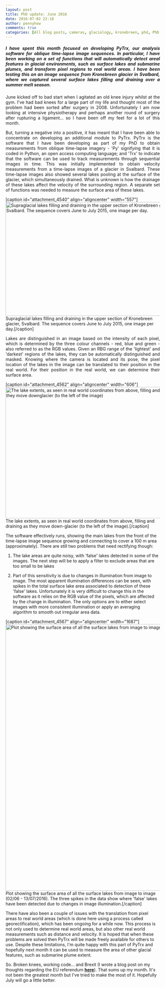 ```yaml
---
layout: post
title: PhD update: June 2016
date: 2016-07-02 22:18
author: pennyhow
comments: true
categories: [All blog posts, cameras, glaciology, kronebreen, phd, PhD update, PyTrx, research, supraglacial lake drainage, Svalbard, time-lapse]
---
```

<h5 style="text-align:justify;">I have spent this month focused on developing PyTrx, our analysis software for oblique time-lapse image sequences. In particular, I have been working on a set of functions that will automatically detect areal features in glacial environments, such as surface lakes and submarine plumes, and transform pixel regions to real world areas. I have been testing this on an image sequence from Kronebreen glacier in Svalbard, where we captured several surface lakes filling and draining over a summer melt season.</h5>
<p style="text-align:justify;">June kicked off to bad start when I agitated an old knee injury whilst at the gym. I've had bad knees for a large part of my life and thought most of the problem had been sorted after surgery in 2008. Unfortunately I am now looking at intensive physiotherapy and perhaps another round of surgery after rupturing a ligament... so I have been off my feet for a lot of this month.</p>
<p style="text-align:justify;">But, turning a negative into a positive, it has meant that I have been able to concentrate on developing an additional module to PyTrx. PyTrx is the software that I have been developing as part of my PhD to obtain measurements from oblique time-lapse imagery - 'Py' signifying that it is coded in Python, an open access computing language; and 'Trx' to indicate that the software can be used to track measurements through sequential images in time. This was initially implemented to obtain velocity measurements from a time-lapse images of a glacier in Svalbard. These time-lapse images also showed several lakes pooling at the surface of the glacier, which simultaneously drained. What is unknown is how the drainage of these lakes affect the velocity of the surrounding region. A separate set of functions was needed to measure the surface area of these lakes.</p>


[caption id="attachment_4540" align="aligncenter" width="557"]<img class="alignnone  wp-image-4540" src="https://pennyhow.files.wordpress.com/2016/07/lakeimgs2.gif?w=680" alt="Supraglacial lakes filling and draining in the upper section of Kronebreen glacier, Svalbard. The sequence covers June to July 2015, one image per day." width="557" height="371" /> Supraglacial lakes filling and draining in the upper section of Kronebreen glacier, Svalbard. The sequence covers June to July 2015, one image per day.[/caption]
<p style="text-align:justify;">Lakes are distinguished in an image based on the intensity of each pixel, which is determined by the three colour channels - red, blue and green - also referred to as the RGB values. Given an RBG range of the 'lightest' and 'darkest' regions of the lakes, they can be automatically distinguished and masked. Knowing where the camera is located and its pose, the pixel location of the lakes in the image can be translated to their position in the real world. For their position in the real world, we can determine their surface area.</p>


[caption id="attachment_4562" align="aligncenter" width="606"]<img class="alignnone  wp-image-4562" src="https://pennyhow.files.wordpress.com/2016/07/projectedlakeimgs.gif?w=680" alt="The lake extents, as seen in real world coordinates from above, filling and draining as they move downglacier (to the left of the image)" width="606" height="428" /> The lake extents, as seen in real world coordinates from above, filling and draining as they move down-glacier (to the left of the image).[/caption]

The software effectively runs, showing the main lakes from the front of the time-lapse image sequence growing and connecting to cover a 100 m area (approximately). There are still two problems that need rectifying though:

1. The lake areas are quite noisy, with 'false' lakes detected in some of the images. The next step will be to apply a filter to exclude areas that are too small to be lakes

2. Part of this sensitivity is due to changes in illumination from image to image. The most apparent illumination differences can be seen, with spikes in the total surface lake area associated to detection of these 'false' lakes. Unfortunately it is very difficult to change this in the software as it relies on the RGB value of the pixels, which are affected by the change in illumination. The only options are to either select images with more consistent illumination or apply an averaging algorithm to smooth out irregular area data.

[caption id="attachment_4567" align="aligncenter" width="1687"]<a href="https://pennyhow.files.wordpress.com/2016/07/sum_areas_plot.jpg" target="_blank"><img class="alignnone size-full wp-image-4567" src="https://pennyhow.files.wordpress.com/2016/07/sum_areas_plot.jpg" alt="Plot showing the surface area of all the surface lakes from image to image (02/06 - 13/07/2016)" width="1687" height="869" /></a> Plot showing the surface area of all the surface lakes from image to image (02/06 - 13/07/2016). The three spikes in the data show where 'false' lakes have been detected due to changes in image illumination.[/caption]

There have also been a couple of issues with the translation from pixel areas to real world areas (which is done here using a process called georectification), which has been ongoing for a while now. This process is not only used to determine real world areas, but also other real world measurements such as distance and velocity. It is hoped that when these problems are solved then PyTrx will be made freely available for others to use. Despite these limitations, I'm quite happy with this part of PyTrx and hopefully next month it can be used to measure the area of other glacial features, such as submarine plume extent.

So. Broken knees, working code... and Brexit (I wrote a blog post on my thoughts regarding the EU referendum <span style="text-decoration:underline;"><strong><a href="https://pennyhow.wordpress.com/2016/06/29/a-phd-students-views-on-the-eu-referendum/">here</a></strong></span>). That sums up my month. It's not been the greatest month but I've tried to make the most of it. Hopefully July will go a little better.
